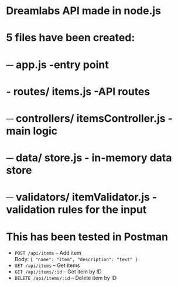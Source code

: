# Dreamlabs API made in node.js


# 5 files have been created: 
# ─ app.js -entry point
# - routes/ items.js -API routes
# ─ controllers/ itemsController.js -main logic
# ─ data/ store.js - in-memory data store
# ─ validators/ itemValidator.js - validation rules for the input

# This has been tested in Postman
- `POST /api/items` – Add item  
  Body: `{ "name": "Item", "description": "text" }`
- `GET /api/items` – Get items
- `GET /api/items/:id` – Get item by ID
- `DELETE /api/items/:id` – Delete item by ID
